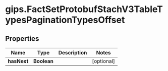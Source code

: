 # gips.FactSetProtobufStachV3TableTypesPaginationTypesOffset

## Properties

Name | Type | Description | Notes
------------ | ------------- | ------------- | -------------
**hasNext** | **Boolean** |  | [optional] 



